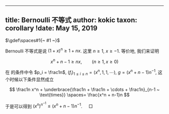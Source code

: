 
---
title: Bernoulli 不等式
author: kokic
taxon: corollary
!date: May 15, 2019
---

$\gdef\spaces#1{~ #1 ~}$

Bernoulli 不等式是说 $(1+x)^n \ge 1+nx$. 这里 $n \ge 1$, $x \ge -1$. 等价地, 我们来证明 

$$ x^n + n-1 \ge nx, \qquad (n \ge 1, x \ge 0) $$

在 [](/daily-surf/young-lemma.md) 的条件中令 $p_i = \frac1n$, $(f_i)_{1\le i \le n}=(x^n, 1, 1, \cdots)$, $g = (x^n + n-1)n^{-1}$, 这个时候以下条件显然成立

$$
\frac1n x^n + \underbrace{\frac1n + \frac1n + \cdots + \frac1n}_{n-1 ~ \text{times}} \spaces= \frac{x^n + n-1}n
$$

于是可以得到 $(x^n)^{n^{-1}} \le (x^n + n-1)n^{-1}$. $\quad\Box$
